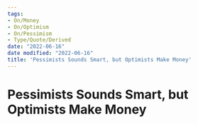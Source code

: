 ```yaml
---
tags:
- On/Money
- On/Optimism
- On/Pessimism
- Type/Quote/Derived
date: "2022-06-16"
date modified: "2022-06-16"
title: 'Pessimists Sounds Smart, but Optimists Make Money'
---
```


# Pessimists Sounds Smart, but Optimists Make Money
